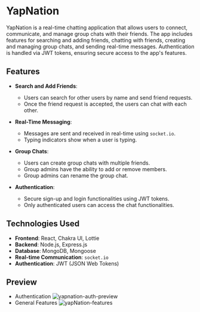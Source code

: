 # YapNation

YapNation is a real-time chatting application that allows users to connect, communicate, and manage group chats with their friends. The app includes features for searching and adding friends, chatting with friends, creating and managing group chats, and sending real-time messages. Authentication is handled via JWT tokens, ensuring secure access to the app's features.

## Features

- **Search and Add Friends**: 
  - Users can search for other users by name and send friend requests.
  - Once the friend request is accepted, the users can chat with each other.

- **Real-Time Messaging**: 
  - Messages are sent and received in real-time using `socket.io`.
  - Typing indicators show when a user is typing.

- **Group Chats**:
  - Users can create group chats with multiple friends.
  - Group admins have the ability to add or remove members.
  - Group admins can rename the group chat.

- **Authentication**:
  - Secure sign-up and login functionalities using JWT tokens.
  - Only authenticated users can access the chat functionalities.

## Technologies Used

- **Frontend**:  React, Chakra UI, Lottie
- **Backend**: Node.js, Express.js
- **Database**: MongoDB, Mongoose
- **Real-time Communication**: `socket.io`
- **Authentication**: JWT (JSON Web Tokens)

## Preview

- Authentication ![yapnation-auth-preview](https://github.com/user-attachments/assets/197e1896-0320-432c-9430-d6f50b925221)
- General Features ![yapNation-features](https://github.com/user-attachments/assets/fa7d88fb-3deb-44c5-8fda-d96a93d7d4df)







